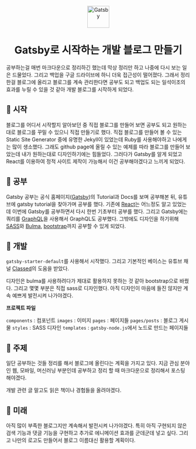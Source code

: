 <p align="center">
  <a href="https://www.gatsbyjs.org">
    <img alt="Gatsby" src="https://www.gatsbyjs.org/monogram.svg" width="60" />
  </a>
</p>
<h1 align="center">
  Gatsby로 시작하는 개발 블로그 만들기
</h1>

공부하는걸 매번 마크다운으로 정리하긴 했는데 막상 정리만 하고 나중에 다시 보는 일은 드물었다. 그리고 백업을 구글 드라이브에 하니 더욱 접근성이 떨어졌다. 그래서 정리한걸 블로그에 올리고 블로그를 계속 관리한다면 공부도 되고 백업도 되는 일석이조의 효과를 누릴 수 있을 것 같아 개발 블로그를 시작하게 되었다.

## 🌱 시작

블로그를 어디서 시작할지 알아보던 중 직접 블로그를 만들어 보면 공부도 되고 원하는대로 블로그를 꾸밀 수 있으니 직접 만들기로 했다. 직접 블로그를 만들어 볼 수 있는 Static Site Generator 중에 유명한 Jekyll이 있었는데 Ruby를 사용해야하고 나에게는 많이 생소했다. 그래도 github page에 올릴 수 있는 예제를 따라 블로그를 만들어 보았는데 내가 원하는대로 디자인하기에는 힘들었다. 그러다가 Gatsby를 알게 되었고 React를 이용하여 정적 사이트 제작이 가능해서 이건 공부해야겠다고 느끼게 되었다.

## 🎋 공부

Gatsby 공부는 공식 홈페이지([Gatsby](https://www.gatsbyjs.org/))의 Tutorial과 Docs를 보며 공부해본 뒤, 유튜브에 gatsby tutorial을 찾아가며 공부를 했다. 기존에 [React](https://reactjs.org/)는 어느정도 알고 있었는데 이번에 Gatsby를 공부하면서 다시 한번 기초부터 공부를 했다. 그리고 Gatsby에는 쿼리를 [GraphQL](https://graphql.org/)을 사용해서 GraphQL도 공부했다. 그밖에도 디자인을 하기위해 [SASS](https://sass-lang.com/)와 [Bulma](https://bulma.io/), [bootstrap](https://getbootstrap.com/)까지 공부할 수 있게 되었다.

## 🌴 개발

`gatsby-starter-default`를 사용해서 시작했다. 그리고 기본적인 베이스는 유튜브 채널 [Classed](https://www.youtube.com/playlist?list=PLMhAeHCz8S3_x-jXerCYnl7jftCSxQkPV)의 도움을 받았다.

디자인은 bulma를 사용하려다가 제대로 활용하지 못하는 것 같아 bootstrap으로 바꿨다. 그리고 몇몇 부분은 직접 sass로 디자인했다. 아직 디자인이 마음에 들진 않지만 계속 예쁘게 발전시켜 나가야겠다.

**프로젝트 파일**

`components` : 컴포넌트
`images` : 이미지
`pages` : 페이지들
`pages/posts` : 블로그 게시물
`styles` : SASS 디자인
`templates` : `gatsby-node.js`에서 노드로 만드는 페이지들

## 🌲 주제

일단 공부하는 것들 정리를 해서 블로그에 올린다는 계획을 가지고 있다. 지금 관심 분야인 웹, 모바일, 머신러닝 부분인데 공부하고 정리 할 때 마크다운으로 정리해서 포스팅 해야겠다. 

개발 관련 글 말고도 읽은 책이나 경험들을 올려야겠다.

## 🌳 미래

아직 많이 부족한 블로그지만 계속해서 발전시켜 나가야겠다. 특히 아직 구현되지 않은 검색 기능과 댓글 기능을 구현하고 추가로 에니메이션 효과를 군데군데 넣고 싶다. 그리고 나만의 로고도 만들어서 블로그 이름대신 활용할 계획이다.